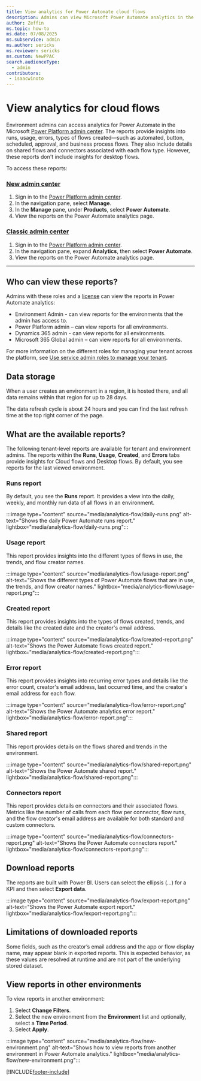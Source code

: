```yaml
---
title: View analytics for Power Automate cloud flows
description: Admins can view Microsoft Power Automate analytics in the Power Platform admin center, including reports on run data of flows, flows created, usage, and errors.
author: Zeffin 
ms.topic: how-to
ms.date: 07/08/2025
ms.subservice: admin
ms.author: sericks
ms.reviewer: sericks
ms.custom: NewPPAC
search.audienceType: 
  - admin
contributors:
 - isaacwinoto
---
```

# View analytics for cloud flows

Environment admins can access analytics for Power Automate in the Microsoft [Power Platform admin center](https://admin.powerplatform.microsoft.com/analytics/flow). The reports provide insights into runs, usage, errors, types of flows created—such as automated, button, scheduled, approval, and business process flows. They also include details on shared flows and connectors associated with each flow type. However, these reports don't include insights for desktop flows.

To access these reports:

### [New admin center](#tab/new)

1. Sign in to the [Power Platform admin center](https://admin.powerplatform.microsoft.com/).
1. In the navigation pane, select **Manage**.
1. In the **Manage** pane, under **Products**, select **Power Automate**.
1. View the reports on the Power Automate analytics page.

### [Classic admin center](#tab/classic)

1. Sign in to the [Power Platform admin center](https://admin.powerplatform.microsoft.com/).
1. In the navigation pane, expand **Analytics**, then select **Power Automate**.
1. View the reports on the Power Automate analytics page.

---

## Who can view these reports?

Admins with these roles and a [license](pricing-billing-skus.md) can view the reports in Power Automate analytics:

- Environment Admin - can view reports for the environments that the admin has access to.
- Power Platform admin – can view reports for all environments.
- Dynamics 365 admin - can view reports for all environments.
- Microsoft 365 Global admin – can view reports for all environments.

For more information on the different roles for managing your tenant across the platform, see [Use service admin roles to manage your tenant](use-service-admin-role-manage-tenant.md).

## Data storage

When a user creates an environment in a region, it is hosted there, and all data remains within that region for up to 28 days.

The data refresh cycle is about 24 hours and you can find the last refresh time at the top right corner of the page.

## What are the available reports?

The following tenant-level reports are available for tenant and environment admins. The reports within the **Runs**, **Usage**, **Created**, and **Errors** tabs provide insights for Cloud flows and Desktop flows. By default, you see reports for the last viewed environment.

### Runs report

By default, you see the **Runs** report. It provides a view into the daily, weekly, and monthly run data of all flows in an environment.

:::image type="content" source="media/analytics-flow/daily-runs.png" alt-text="Shows the daily Power Automate runs report." lightbox="media/analytics-flow/daily-runs.png":::

### Usage report

This report provides insights into the different types of flows in use, the trends, and flow creator names.

:::image type="content" source="media/analytics-flow/usage-report.png" alt-text="Shows the different types of Power Automate flows that are in use, the trends, and flow creator names." lightbox="media/analytics-flow/usage-report.png":::

### Created report

This report provides insights into the types of flows created, trends, and details like the created date and the creator's email address.

:::image type="content" source="media/analytics-flow/created-report.png" alt-text="Shows the Power Automate flows created report." lightbox="media/analytics-flow/created-report.png":::

### Error report

This report provides insights into recurring error types and details like the error count, creator's email address, last occurred time, and the creator's email address for each flow.

:::image type="content" source="media/analytics-flow/error-report.png" alt-text="Shows the Power Automate analytics error report." lightbox="media/analytics-flow/error-report.png":::

### Shared report

This report provides details on the flows shared and trends in the environment.

:::image type="content" source="media/analytics-flow/shared-report.png" alt-text="Shows the Power Automate shared report." lightbox="media/analytics-flow/shared-report.png":::

### Connectors report

This report provides details on connectors and their associated flows. Metrics like the number of calls from each flow per connector, flow runs, and the flow creator's email address are available for both standard and custom connectors.

:::image type="content" source="media/analytics-flow/connectors-report.png" alt-text="Shows the Power Automate connectors report." lightbox="media/analytics-flow/connectors-report.png":::

## Download reports

The reports are built with Power BI. Users can select the ellipsis (…) for a KPI and then select **Export data**.

:::image type="content" source="media/analytics-flow/export-report.png" alt-text="Shows the Power Automate export report." lightbox="media/analytics-flow/export-report.png":::

## Limitations of downloaded reports

Some fields, such as the creator’s email address and the app or flow display name, may appear blank in exported reports. This is expected behavior, as these values are resolved at runtime and are not part of the underlying stored dataset.

## View reports in other environments

To view reports in another environment:

1. Select **Change Filters**.
1. Select the new environment from the **Environment** list and optionally, select a **Time Period**.
1. Select **Apply**.

:::image type="content" source="media/analytics-flow/new-environment.png" alt-text="Shows how to view reports from another environment in Power Automate analytics." lightbox="media/analytics-flow/new-environment.png":::

[!INCLUDE[footer-include](../includes/footer-banner.md)]
